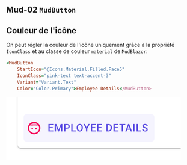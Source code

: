 ## Mud-02 `MudButton`



## Couleur de l'icône

On peut régler la couleur de l'icône uniquement grâce à la propriété `IconClass` et au classe de couleur `material` de `MudBlazor`:

```ruby
<MudButton 
	StartIcon="@Icons.Material.Filled.Face5" 
	IconClass="pink-text text-accent-3" 
	Variant="Variant.Text" 
	Color="Color.Primary">Employee Details</MudButton>
```

<img src="assets/employee-details-button-icon-color-custom.png" alt="employee-details-button-icon-color-custom" />